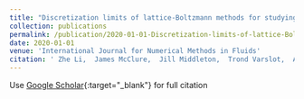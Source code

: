 ```yaml
---
title: "Discretization limits of lattice-Boltzmann methods for studying immiscible two-phase flow in porous media"
collection: publications
permalink: /publication/2020-01-01-Discretization-limits-of-lattice-Boltzmann-methods-for-studying-immiscible-two-phase-flow-in-porous-media
date: 2020-01-01
venue: 'International Journal for Numerical Methods in Fluids'
citation: ' Zhe Li,  James McClure,  Jill Middleton,  Trond Varslot,  Adrian Sheppard, &quot;Discretization limits of lattice-Boltzmann methods for studying immiscible two-phase flow in porous media.&quot; International Journal for Numerical Methods in Fluids, 2020.'
---
```

Use [Google Scholar](https://scholar.google.com/scholar?q=Discretization+limits+of+lattice+Boltzmann+methods+for+studying+immiscible+two+phase+flow+in+porous+media){:target="_blank"} for full citation